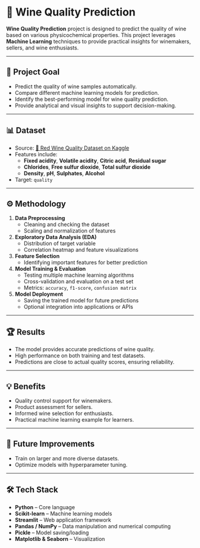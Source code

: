 # 🍷 Wine Quality Prediction

**Wine Quality Prediction** project is designed to predict the quality of wine based on various physicochemical properties. This project leverages **Machine Learning** techniques to provide practical insights for winemakers, sellers, and wine enthusiasts.

---

## 🎯 Project Goal
- Predict the quality of wine samples automatically.
- Compare different machine learning models for prediction.
- Identify the best-performing model for wine quality prediction.
- Provide analytical and visual insights to support decision-making.

---

## 📊 Dataset
- Source: [📂 Red Wine Quality Dataset on Kaggle](https://www.kaggle.com/datasets/uciml/red-wine-quality-cortez-et-al-2009)
- Features include:
  - **Fixed acidity**, **Volatile acidity**, **Citric acid**, **Residual sugar**
  - **Chlorides**, **Free sulfur dioxide**, **Total sulfur dioxide**
  - **Density**, **pH**, **Sulphates**, **Alcohol**
- Target: `quality` 

---

## ⚙️ Methodology
1. **Data Preprocessing**  
   - Cleaning and checking the dataset
   - Scaling and normalization of features
2. **Exploratory Data Analysis (EDA)**  
   - Distribution of target variable
   - Correlation heatmap and feature visualizations
3. **Feature Selection**  
   - Identifying important features for better prediction
4. **Model Training & Evaluation**  
   - Testing multiple machine learning algorithms
   - Cross-validation and evaluation on a test set
   - Metrics: `accuracy`, `f1-score`, `confusion matrix`
5. **Model Deployment**  
   - Saving the trained model for future predictions
   - Optional integration into applications or APIs

---

## 🏆 Results
- The model provides accurate predictions of wine quality.
- High performance on both training and test datasets.
- Predictions are close to actual quality scores, ensuring reliability.

---

## 💡 Benefits
- Quality control support for winemakers.
- Product assessment for sellers.
- Informed wine selection for enthusiasts.
- Practical machine learning example for learners.

---

## 📂 Future Improvements
- Train on larger and more diverse datasets.
- Optimize models with hyperparameter tuning.

---

## 🛠️ Tech Stack
- **Python** – Core language  
- **Scikit-learn** – Machine learning models  
- **Streamlit** – Web application framework  
- **Pandas / NumPy** – Data manipulation and numerical computing  
- **Pickle** – Model saving/loading  
- **Matplotlib & Seaborn** – Visualization  
